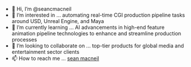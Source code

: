 - 👋 Hi, I’m @seancmacneil
- 👀 I’m interested in ... automating real-time CGI production pipeline tasks around USD, Unreal Engine, and Maya
- 🌱 I’m currently learning ... AI advancements in high-end feature animation pipeline technologies to enhance and streamline production processes
- 💞️ I’m looking to collaborate on ... top-tier products for global media and entertainment sector clients
- 📫 How to reach me ... [sean macneil](seanchristophermacneil.gmail.com)

<!---
seancmacneil/seancmacneil is a ✨ special ✨ repository because its `README.md` (this file) appears on your GitHub profile.
You can click the Preview link to take a look at your changes.
--->
